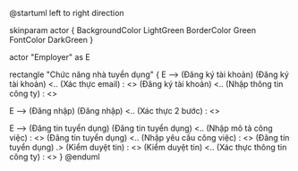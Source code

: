 @startuml
left to right direction

skinparam actor {
  BackgroundColor LightGreen
  BorderColor Green
  FontColor DarkGreen
}

actor "Employer" as E

rectangle "Chức năng nhà tuyển dụng" {
  E --> (Đăng ký tài khoản)
  (Đăng ký tài khoản) <.. (Xác thực email) : <<include>>
  (Đăng ký tài khoản) <.. (Nhập thông tin công ty) : <<include>>

  E --> (Đăng nhập)
  (Đăng nhập) <.. (Xác thực 2 bước) : <<include>>

  E --> (Đăng tin tuyển dụng)
  (Đăng tin tuyển dụng) <.. (Nhập mô tả công việc) : <<include>>
  (Đăng tin tuyển dụng) <.. (Nhập yêu cầu công việc) : <<include>>
  (Đăng tin tuyển dụng) .> (Kiểm duyệt tin) : <<extends>>
  (Kiểm duyệt tin) <.. (Xác thực thông tin công ty) : <<include>>
}
@enduml
